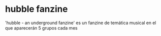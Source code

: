 # hubble fanzine
'hubble - an underground fanzine' es un fanzine de temática musical en el que aparecerán 5 grupos cada mes
